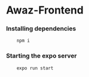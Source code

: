 # Awaz-Frontend

### Installing dependencies
```bash
    npm i
```

### Starting the expo server
```bash
    expo run start
```